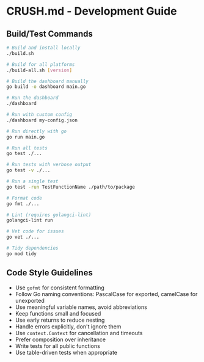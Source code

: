 # CRUSH.md - Development Guide

## Build/Test Commands
```bash
# Build and install locally
./build.sh

# Build for all platforms
./build-all.sh [version]

# Build the dashboard manually
go build -o dashboard main.go

# Run the dashboard
./dashboard

# Run with custom config
./dashboard my-config.json

# Run directly with go
go run main.go

# Run all tests
go test ./...

# Run tests with verbose output
go test -v ./...

# Run a single test
go test -run TestFunctionName ./path/to/package

# Format code
go fmt ./...

# Lint (requires golangci-lint)
golangci-lint run

# Vet code for issues
go vet ./...

# Tidy dependencies
go mod tidy
```

## Code Style Guidelines
- Use `gofmt` for consistent formatting
- Follow Go naming conventions: PascalCase for exported, camelCase for unexported
- Use meaningful variable names, avoid abbreviations
- Keep functions small and focused
- Use early returns to reduce nesting
- Handle errors explicitly, don't ignore them
- Use `context.Context` for cancellation and timeouts
- Prefer composition over inheritance
- Write tests for all public functions
- Use table-driven tests when appropriate